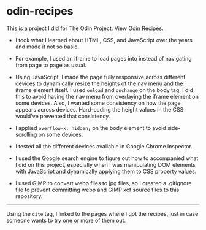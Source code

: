# odin-recipes

This is a project I did for The Odin Project.
View [Odin Recipes](https://tkdblake93.github.io/odin-recipes/).

- I took what I learned about HTML, CSS, and JavaScript
  over the years and made it not so basic.

- For example, I used an iframe to load pages into
  instead of navigating from page to page as usual.

- Using JavaScript, I made the page fully responsive
  across different devices to dynamically resize the
  heights of the nav menu and the iframe element itself.
  I used `onload` and `onchange` on the body tag. I did
  this to avoid having the nav menu from overlaying the
  iframe element on some devices. Also, I wanted some
  consistency on how the page appears across devices.
  Hard-coding the height values in the CSS would've
  prevented that consistency.

- I applied `overflow-x: hidden;` on the body element
  to avoid side-scrolling on some devices.

- I tested all the different devices available in Google
  Chrome inspector.

- I used the Google search engine to figure out how to
  accompanied what I did on this project, especially
  when I was manipulating DOM elements with JavaScript
  and dynamically applying them to CSS property values.

- I used GIMP to convert webp files to jpg files, so
  I created a .gitignore file to prevent committing webp
  and GIMP xcf source files to this repository.

---

Using the `cite` tag, I linked to the pages where I got
the recipes, just in case someone wants to try one or
more of them out.

